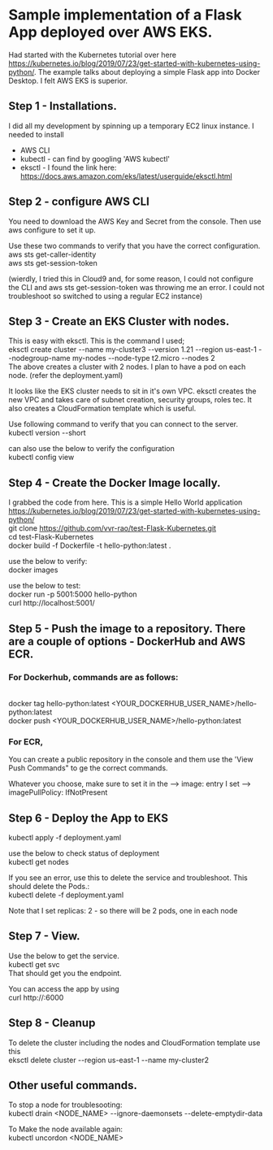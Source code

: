 # Sample implementation of a Flask App deployed over AWS EKS.

Had started with the Kubernetes tutorial over here https://kubernetes.io/blog/2019/07/23/get-started-with-kubernetes-using-python/.
The example talks about deploying a simple Flask app into Docker Desktop. I felt AWS EKS is superior.

## Step 1 - Installations.
I did all my development by spinning up a temporary EC2 linux instance. I needed to install 
* AWS CLI
* kubectl - can find by googling 'AWS kubectl'
* eksctl - I found the link here: https://docs.aws.amazon.com/eks/latest/userguide/eksctl.html

## Step 2 - configure AWS CLI
You need to download the AWS Key and Secret from the console. Then use aws configure to set it up.

Use these two commands to verify that you have the correct configuration.
<br>aws sts get-caller-identity
<br>aws sts get-session-token

(wierdly, I tried this in Cloud9 and, for some reason, I could not configure the CLI and aws sts get-session-token was throwing me an error. I could not troubleshoot so switched to using a regular EC2 instance)

## Step 3 - Create an EKS Cluster with nodes.
This is easy with eksctl. This is the command I used;
<br>eksctl create cluster --name my-cluster3  --version 1.21 --region us-east-1 --nodegroup-name my-nodes --node-type t2.micro --nodes 2
<br>The above creates a cluster with 2 nodes. I plan to have a pod on each node. (refer the deployment.yaml)

It looks like the EKS cluster needs to sit in it's own VPC. eksctl creates the new VPC and takes care of subnet creation, security groups, roles tec. It also creates a CloudFormation template which is useful.

Use following command to verify that you can connect to the server.
<br>kubectl version --short

can also use the below to verify the configuration
<br>kubectl config view

## Step 4 - Create the Docker Image locally.
I grabbed the code from here. This is a simple Hello World application https://kubernetes.io/blog/2019/07/23/get-started-with-kubernetes-using-python/
<br>git clone https://github.com/vvr-rao/test-Flask-Kubernetes.git
<br>cd test-Flask-Kubernetes
<br>docker build -f Dockerfile -t hello-python:latest .

use the below to verify:
<br>docker images

use the below to test:
<br>docker run -p 5001:5000 hello-python
<br>curl http://localhost:5001/

## Step 5 - Push the image to a repository. There are a couple of options - DockerHub and AWS ECR.

### For Dockerhub, commands are as follows:
<br>docker tag hello-python:latest <YOUR_DOCKERHUB_USER_NAME>/hello-python:latest
<br>docker push <YOUR_DOCKERHUB_USER_NAME>/hello-python:latest

### For ECR, 
You can create a public repository in the console and them use the 'View Push Commands" to ge the correct commands.

Whatever you choose, make sure to set it in the --> image: entry
I set --> imagePullPolicy: IfNotPresent

## Step 6 - Deploy the App to EKS
kubectl apply -f deployment.yaml

use the below to check status of deployment
<br>kubectl get nodes

If you see an error, use this to delete the service and troubleshoot. This should delete the Pods.:
<br>kubectl delete -f deployment.yaml

Note that I set replicas: 2 - so there will be 2 pods, one in each node

## Step 7 - View.
Use the below to get the service.
<br>kubectl get svc
<br>That should get you the endpoint.

You can access the app by using
<br>curl http://<ENDPOINT FROM ABOVE>:6000
  
## Step 8 - Cleanup
To delete the cluster including the nodes and CloudFormation template use this
<br>eksctl delete cluster --region us-east-1 --name my-cluster2
  
## Other useful commands.
To stop a node for troublesooting:
<br>kubectl drain  <NODE_NAME> --ignore-daemonsets  --delete-emptydir-data 

To Make the node available again:
<br>kubectl uncordon <NODE_NAME> 
